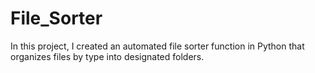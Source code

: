 # File_Sorter
In this project, I created an automated file sorter function in Python that organizes files by type into designated folders.
